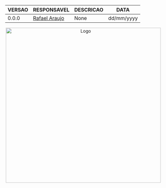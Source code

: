 |VERSAO|RESPONSAVEL|DESCRICAO|DATA|
|-----|-------------|-----------|------|
|0.0.0|<a href="mailto:bsb.rafaelaraujo@gmail.com.br">Rafael Araujo</a>|None|dd/mm/yyyy

<div align="center"><img width="500" alt="Logo" src="https://s3.amazonaws.com/sample-login/companies/avatars/000/003/383/original/gaivota_logo_oficial.png?1541450807"></div>